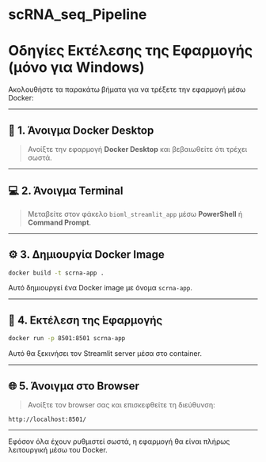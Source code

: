 # scRNA_seq_Pipeline

# Οδηγίες Εκτέλεσης της Εφαρμογής (μόνο για Windows)

Ακολουθήστε τα παρακάτω βήματα για να τρέξετε την εφαρμογή μέσω Docker:

---

## 🐳 1. Άνοιγμα Docker Desktop

> Ανοίξτε την εφαρμογή **Docker Desktop** και βεβαιωθείτε ότι τρέχει σωστά.

---

## 💻 2. Άνοιγμα Terminal

> Μεταβείτε στον φάκελο `bioml_streamlit_app` μέσω **PowerShell** ή **Command Prompt**.

---

## ⚙️ 3. Δημιουργία Docker Image

```bash
docker build -t scrna-app .
```

Αυτό δημιουργεί ένα Docker image με όνομα `scrna-app`.

---

## 🚀 4. Εκτέλεση της Εφαρμογής

```bash
docker run -p 8501:8501 scrna-app
```

Αυτό θα ξεκινήσει τον Streamlit server μέσα στο container.

---

## 🌐 5. Άνοιγμα στο Browser

> Ανοίξτε τον browser σας και επισκεφθείτε τη διεύθυνση:

```
http://localhost:8501/
```

---

Εφόσον όλα έχουν ρυθμιστεί σωστά, η εφαρμογή θα είναι πλήρως λειτουργική μέσω του Docker.
